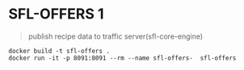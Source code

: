 # SFL-OFFERS 1
> publish recipe data to traffic server(sfl-core-engine)   

	docker build -t sfl-offers .
   	docker run -it -p 8091:8091 --rm --name sfl-offers-  sfl-offers
   	
 	
 